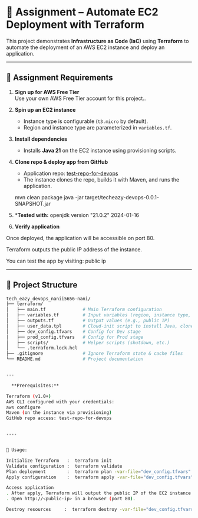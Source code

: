 # 🚀 Assignment – Automate EC2 Deployment with Terraform

This project demonstrates **Infrastructure as Code (IaC)** using **Terraform** to automate the deployment of an AWS EC2 instance and deploy an application.

---

## 📌 Assignment Requirements

1. **Sign up for AWS Free Tier**  
   Use your own AWS Free Tier account for this project..

2. **Spin up an EC2 instance**  
   - Instance type is configurable (`t3.micro` by default).  
   - Region and instance type are parameterized in `variables.tf`.

3. **Install dependencies**  
   - Installs **Java 21** on the EC2 instance using provisioning scripts.

4. **Clone repo & deploy app from GitHub**  
   - Application repo: [test-repo-for-devops](https://github.com/Trainings-TechEazy/test-repo-for-devops)  
   - The instance clones the repo, builds it with Maven, and runs the application.

   mvn clean package
   java -jar target/techeazy-devops-0.0.1-SNAPSHOT.jar

5.  ***Tested with:**
openjdk version "21.0.2" 2024-01-16

6. **Verify application**

Once deployed, the application will be accessible on port 80.

Terraform outputs the public IP address of the instance.

You can test the app by visiting: public ip




-----


## 📂 Project Structure

```bash
tech_eazy_devops_nanii5656-nani/
├── terraform/
│   ├── main.tf              # Main Terraform configuration
│   ├── variables.tf         # Input variables (region, instance type, etc.)
│   ├── outputs.tf           # Output values (e.g., public IP)
│   ├── user_data.tpl        # Cloud-init script to install Java, clone repo, run app
│   ├── dev_config.tfvars    # Config for Dev stage
│   ├── prod_config.tfvars   # Config for Prod stage
│   ├── scripts/             # Helper scripts (shutdown, etc.)
│   └── .terraform.lock.hcl
├── .gitignore               # Ignore Terraform state & cache files
└── README.md                # Project documentation


---

  **Prerequisites:**

Terraform (v1.0+)
AWS CLI configured with your credentials:
aws configure
Maven (on the instance via provisioning)
GitHub repo access: test-repo-for-devops


----


🚀 Usage:

Initialize Terraform   :  terraform init
Validate configuration :  terraform validate
Plan deployment        :  terraform plan -var-file="dev_config.tfvars"
Apply configuration    :  terraform apply -var-file="dev_config.tfvars" -auto-approve

Access application
. After apply, Terraform will output the public IP of the EC2 instance.
. Open http://<public-ip> in a browser (port 80).

Destroy resources     :  terraform destroy -var-file="dev_config.tfvars" -auto-approve


